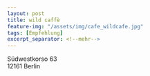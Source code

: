 ```yaml
---
layout: post
title: wild caffè
feature-img: "/assets/img/cafe_wildcafe.jpg"
tags: [Empfehlung]
excerpt_separator: <!--mehr-->
---
```


Südwestkorso 63  
12161 Berlin
